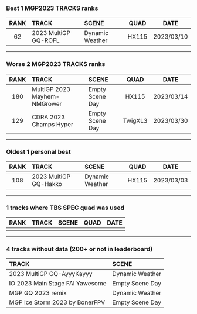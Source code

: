 ### Best 1 MGP2023 TRACKS ranks
|RANK|TRACK|SCENE|QUAD|DATE|
|:---:|:---|:---|:---:|:---:|
|62|2023 MultiGP GQ-ROFL|Dynamic Weather|HX115|2023/03/10|
---
### Worse 2 MGP2023 TRACKS ranks
|RANK|TRACK|SCENE|QUAD|DATE|
|:---:|:---|:---|:---:|:---:|
|180|MultiGP 2023 Mayhem-NMGrower|Empty Scene Day|HX115|2023/03/14|
|129|CDRA 2023  Champs Hyper|Empty Scene Day|TwigXL3|2023/03/30|
---
### Oldest 1 personal best
|RANK|TRACK|SCENE|QUAD|DATE|
|:---:|:---|:---|:---:|:---:|
|108|2023 MultiGP GQ-Hakko|Dynamic Weather|HX115|2023/03/03|
---
### 1 tracks where TBS SPEC quad was used
|RANK|TRACK|SCENE|QUAD|DATE|
|:---:|:---|:---|:---:|:---:|
||||||
---
### 4 tracks without data (200+ or not in leaderboard)
|TRACK|SCENE|
|:---|:---|
|2023 MultiGP GQ-AyyyKayyy|Dynamic Weather|
|IO 2023 Main Stage FAI Yawesome|Empty Scene Day|
|MGP GQ 2023 remix|Dynamic Weather|
|MGP Ice Storm 2023 by BonerFPV|Empty Scene Day|
